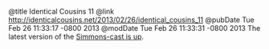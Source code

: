 @title Identical Cousins 11
@link http://identicalcousins.net/2013/02/26/identical_cousins_11
@pubDate Tue Feb 26 11:33:17 -0800 2013
@modDate Tue Feb 26 11:33:31 -0800 2013
The latest version of the <a href="http://identicalcousins.net/2013/02/26/identical_cousins_11">Simmons-cast is up</a>.

